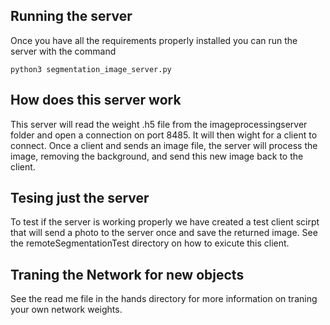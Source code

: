 ## Running the server
Once  you have all the requirements properly installed you can run the server with the command
```
python3 segmentation_image_server.py
```

## How does this server work
This server will read the weight .h5 file from the imageprocessingserver folder and open a connection on port 8485. It will then wight for a client to connect. Once a client and sends an image file, the server will process the image, removing the background, and send this new image back to the client.

## Tesing just the server
To test if the server is working properly we have created a test client scirpt that will send a photo to the server once and save the returned image. See the remoteSegmentationTest directory on how to exicute this client.

## Traning the Network for new objects
See the read me file in the hands directory for more information on traning your own network weights.
